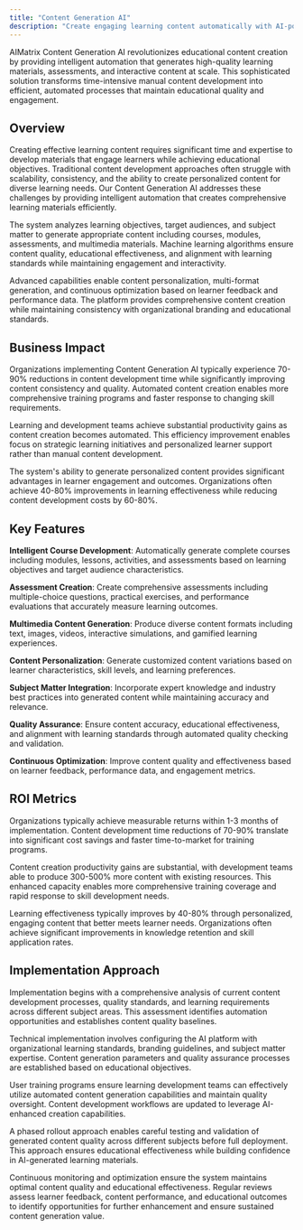 ```yaml
---
title: "Content Generation AI"
description: "Create engaging learning content automatically with AI-powered course development, assessment creation, and multimedia learning material generation."
---
```


AIMatrix Content Generation AI revolutionizes educational content creation by providing intelligent automation that generates high-quality learning materials, assessments, and interactive content at scale. This sophisticated solution transforms time-intensive manual content development into efficient, automated processes that maintain educational quality and engagement.

## Overview

Creating effective learning content requires significant time and expertise to develop materials that engage learners while achieving educational objectives. Traditional content development approaches often struggle with scalability, consistency, and the ability to create personalized content for diverse learning needs. Our Content Generation AI addresses these challenges by providing intelligent automation that creates comprehensive learning materials efficiently.

The system analyzes learning objectives, target audiences, and subject matter to generate appropriate content including courses, modules, assessments, and multimedia materials. Machine learning algorithms ensure content quality, educational effectiveness, and alignment with learning standards while maintaining engagement and interactivity.

Advanced capabilities enable content personalization, multi-format generation, and continuous optimization based on learner feedback and performance data. The platform provides comprehensive content creation while maintaining consistency with organizational branding and educational standards.

## Business Impact

Organizations implementing Content Generation AI typically experience 70-90% reductions in content development time while significantly improving content consistency and quality. Automated content creation enables more comprehensive training programs and faster response to changing skill requirements.

Learning and development teams achieve substantial productivity gains as content creation becomes automated. This efficiency improvement enables focus on strategic learning initiatives and personalized learner support rather than manual content development.

The system's ability to generate personalized content provides significant advantages in learner engagement and outcomes. Organizations often achieve 40-80% improvements in learning effectiveness while reducing content development costs by 60-80%.

## Key Features

**Intelligent Course Development**: Automatically generate complete courses including modules, lessons, activities, and assessments based on learning objectives and target audience characteristics.

**Assessment Creation**: Create comprehensive assessments including multiple-choice questions, practical exercises, and performance evaluations that accurately measure learning outcomes.

**Multimedia Content Generation**: Produce diverse content formats including text, images, videos, interactive simulations, and gamified learning experiences.

**Content Personalization**: Generate customized content variations based on learner characteristics, skill levels, and learning preferences.

**Subject Matter Integration**: Incorporate expert knowledge and industry best practices into generated content while maintaining accuracy and relevance.

**Quality Assurance**: Ensure content accuracy, educational effectiveness, and alignment with learning standards through automated quality checking and validation.

**Continuous Optimization**: Improve content quality and effectiveness based on learner feedback, performance data, and engagement metrics.

## ROI Metrics

Organizations typically achieve measurable returns within 1-3 months of implementation. Content development time reductions of 70-90% translate into significant cost savings and faster time-to-market for training programs.

Content creation productivity gains are substantial, with development teams able to produce 300-500% more content with existing resources. This enhanced capacity enables more comprehensive training coverage and rapid response to skill development needs.

Learning effectiveness typically improves by 40-80% through personalized, engaging content that better meets learner needs. Organizations often achieve significant improvements in knowledge retention and skill application rates.

## Implementation Approach

Implementation begins with a comprehensive analysis of current content development processes, quality standards, and learning requirements across different subject areas. This assessment identifies automation opportunities and establishes content quality baselines.

Technical implementation involves configuring the AI platform with organizational learning standards, branding guidelines, and subject matter expertise. Content generation parameters and quality assurance processes are established based on educational objectives.

User training programs ensure learning development teams can effectively utilize automated content generation capabilities and maintain quality oversight. Content development workflows are updated to leverage AI-enhanced creation capabilities.

A phased rollout approach enables careful testing and validation of generated content quality across different subjects before full deployment. This approach ensures educational effectiveness while building confidence in AI-generated learning materials.

Continuous monitoring and optimization ensure the system maintains optimal content quality and educational effectiveness. Regular reviews assess learner feedback, content performance, and educational outcomes to identify opportunities for further enhancement and ensure sustained content generation value.
